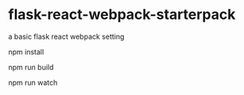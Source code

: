 # flask-react-webpack-starterpack
a basic flask react webpack setting

npm install

npm run build

npm run watch
